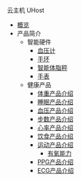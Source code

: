 <div class="sidebar_title "><i class="fa fa-home fa-fw"></i> 云主机 UHost</div>

* [概览](/uhost/README)
* 产品简介
    * 智能硬件
      * [血压计](/product/hardware/sphygmomanometer)
      * [手环](/product/hardware/wristbrand)
      * [智能体脂秤](/product/hardware/scale)
      * [手表](/product/hardware/watch)
    * 健康产品
        * [体重产品介绍](/product/health/weight)
        * [睡眠产品介绍](/product/health/sleep)
        * [血压产品介绍](/product/health/bloodpressure)
        * [步数产品介绍](/product/health/step)
        * [心率产品介绍](/product/health/heartrate)
        * [饮食产品介绍](/product/health/food)
        * [运动产品介绍](/product/health/sports)
            * [有氧能力](/product/health/aerobic)
        * [PPG产品介绍](/product/health/ppg)
        * [ECG产品介绍](/product/health/ecg)
